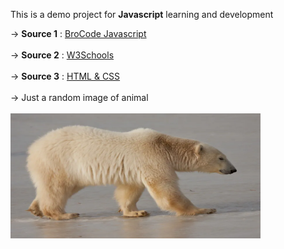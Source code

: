 This is a demo project for **Javascript** learning and development 


-> **Source 1** : <a href="https://www.youtube.com/watch?v=lfmg-EJ8gm4">BroCode Javascript</a><br><br> 
-> **Source 2** : <a href="https://www.w3schools.com/js/default.asp"> W3Schools</a><br><br>
-> **Source 3** : <a href="https://www.youtube.com/watch?v=HGTJBPNC-Gw">HTML & CSS</a><br><br>
-> Just a random image of animal <br><br>
 <img  src="image.jpg" alt="google.com" width="400" height="200">
 